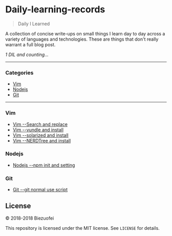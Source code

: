# Daily-learning-records

> Daily I Learned

A collection of concise write-ups on small things I learn day to day across a
variety of languages and technologies. These are things that don't really
warrant a full blog post. 


_1 DIL and counting..._

---

### Categories

* [Vim](#Vim)
* [Nodejs](#Nodejs)
* [Git](#Git)


---

### Vim

- [Vim --Search and replace](Vim/search-replace.md)
- [Vim --vundle and install](Vim/vundle-install.md)
- [Vim --solarized and install](Vim/solarized-install.md)
- [Vim --NERDTree and install](Vim/nerdtree-install.md)

### Nodejs

- [Nodejs --npm init and setting](Nodejs/npm-init-setting.md)


### Git

- [Git --git normal use script](Git/git-normal-script.md)


## License

&copy; 2018-2018 Biezuofei

This repository is licensed under the MIT license. See `LICENSE` for
details.
